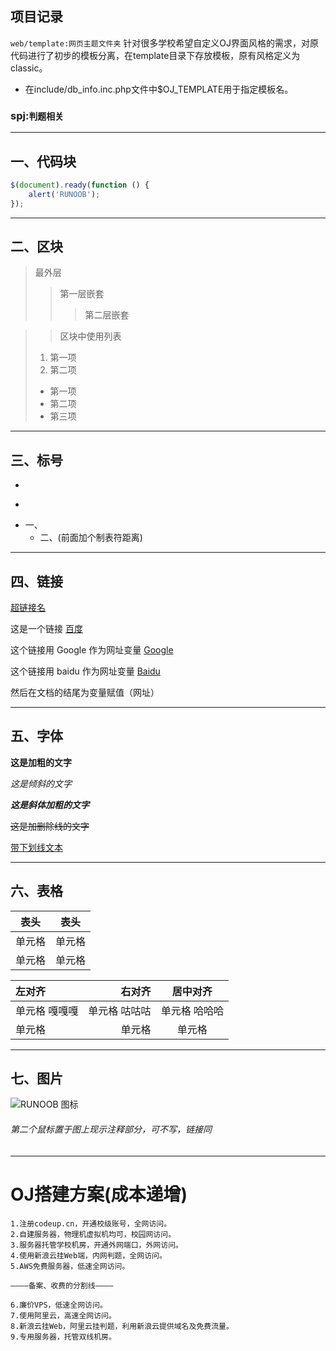 ## 项目记录

`web/template:网页主题文件夹` 针对很多学校希望自定义OJ界面风格的需求，对原代码进行了初步的模板分离，在template目录下存放模板，原有风格定义为classic。

- 在include/db_info.inc.php文件中$OJ_TEMPLATE用于指定模板名。

### spj:`判题相关`

---

## 一、代码块
```javascript
$(document).ready(function () {
    alert('RUNOOB');
});
```

---

## 二、区块
> 最外层
> > 第一层嵌套
> > > 第二层嵌套

>> 区块中使用列表
 > 1. 第一项
 > 2. 第二项
 > + 第一项
 > + 第二项
 > + 第三项

---

## 三、标号
+
*
- 一、
    - 二、(前面加个制表符距离)

---

## 四、链接
<a href="超链接地址" target="_blank">超链接名</a>

这是一个链接 [百度](https://www.baidu.com)

这个链接用 Google 作为网址变量 [Google][Google]

这个链接用 baidu 作为网址变量 [Baidu][baidu]

然后在文档的结尾为变量赋值（网址）

  [Google]: http://www.google.com/
  [baidu]: http://www.baidu.com/

---

## 五、字体
**这是加粗的文字**

*这是倾斜的文字*

***这是斜体加粗的文字***

~~这是加删除线的文字~~

<u>带下划线文本</u>

---

## 六、表格
|  表头   | 表头  |
|  ----  | ----  |
| 单元格  | 单元格 |
| 单元格  | 单元格 |

| 左对齐 | 右对齐 | 居中对齐 |
| :-----| ----: | :----: |
| 单元格   嘎嘎嘎| 单元格  咕咕咕| 单元格 哈哈哈|
| 单元格 | 单元格 | 单元格 |

---

## 七、图片


![RUNOOB 图标](http://static.runoob.com/images/runoob-logo.png "RUNOOB")
###### 第二个鼠标置于图上现示注释部分，可不写，链接同

---

# OJ搭建方案(成本递增)

```
1.注册codeup.cn，开通校级账号，全网访问。
2.自建服务器，物理机虚拟机均可，校园网访问。
3.服务器托管学校机房，开通外网端口，外网访问。
4.使用新浪云挂Web端，内网判题，全网访问。
5.AWS免费服务器，低速全网访问。

————备案、收费的分割线————

6.廉价VPS，低速全网访问。
7.使用阿里云，高速全网访问。
8.新浪云挂Web，阿里云挂判题，利用新浪云提供域名及免费流量。
9.专用服务器，托管双线机房。
```